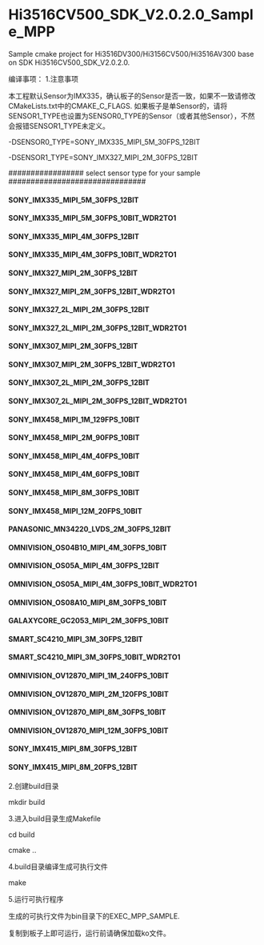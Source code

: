 # Hi3516CV500_SDK_V2.0.2.0_Sample_MPP
Sample cmake project for Hi3516DV300/Hi3156CV500/Hi3516AV300 base on SDK Hi3516CV500_SDK_V2.0.2.0.

编译事项：
1.注意事项
  
  本工程默认Sensor为IMX335，确认板子的Sensor是否一致，如果不一致请修改CMakeLists.txt中的CMAKE_C_FLAGS.
  如果板子是单Sensor的，请将SENSOR1_TYPE也设置为SENSOR0_TYPE的Sensor（或者其他Sensor），不然会报错SENSOR1_TYPE未定义。
  
  -DSENSOR0_TYPE=SONY_IMX335_MIPI_5M_30FPS_12BIT 
  
  -DSENSOR1_TYPE=SONY_IMX327_MIPI_2M_30FPS_12BIT
  
  ################# select sensor type for your sample ###############################
  ####    SONY_IMX335_MIPI_5M_30FPS_12BIT              #################
  ####    SONY_IMX335_MIPI_5M_30FPS_10BIT_WDR2TO1      #################
  ####    SONY_IMX335_MIPI_4M_30FPS_12BIT              #################
  ####    SONY_IMX335_MIPI_4M_30FPS_10BIT_WDR2TO1      #################
  ####    SONY_IMX327_MIPI_2M_30FPS_12BIT              #################
  ####    SONY_IMX327_MIPI_2M_30FPS_12BIT_WDR2TO1      #################
  ####    SONY_IMX327_2L_MIPI_2M_30FPS_12BIT           #################
  ####    SONY_IMX327_2L_MIPI_2M_30FPS_12BIT_WDR2TO1   #################
  ####    SONY_IMX307_MIPI_2M_30FPS_12BIT              #################
  ####    SONY_IMX307_MIPI_2M_30FPS_12BIT_WDR2TO1      #################
  ####    SONY_IMX307_2L_MIPI_2M_30FPS_12BIT           #################
  ####    SONY_IMX307_2L_MIPI_2M_30FPS_12BIT_WDR2TO1   #################
  ####    SONY_IMX458_MIPI_1M_129FPS_10BIT             #################
  ####    SONY_IMX458_MIPI_2M_90FPS_10BIT              #################
  ####    SONY_IMX458_MIPI_4M_40FPS_10BIT              #################
  ####    SONY_IMX458_MIPI_4M_60FPS_10BIT              #################
  ####    SONY_IMX458_MIPI_8M_30FPS_10BIT              #################
  ####    SONY_IMX458_MIPI_12M_20FPS_10BIT             #################
  ####    PANASONIC_MN34220_LVDS_2M_30FPS_12BIT        #################
  ####    OMNIVISION_OS04B10_MIPI_4M_30FPS_10BIT       #################
  ####    OMNIVISION_OS05A_MIPI_4M_30FPS_12BIT         #################
  ####    OMNIVISION_OS05A_MIPI_4M_30FPS_10BIT_WDR2TO1 #################
  ####    OMNIVISION_OS08A10_MIPI_8M_30FPS_10BIT       #################
  ####    GALAXYCORE_GC2053_MIPI_2M_30FPS_10BIT        #################
  ####    SMART_SC4210_MIPI_3M_30FPS_12BIT             #################
  ####    SMART_SC4210_MIPI_3M_30FPS_10BIT_WDR2TO1     #################
  ####    OMNIVISION_OV12870_MIPI_1M_240FPS_10BIT      #################
  ####    OMNIVISION_OV12870_MIPI_2M_120FPS_10BIT      #################
  ####    OMNIVISION_OV12870_MIPI_8M_30FPS_10BIT       #################
  ####    OMNIVISION_OV12870_MIPI_12M_30FPS_10BIT      #################
  ####    SONY_IMX415_MIPI_8M_30FPS_12BIT              #################
  ####    SONY_IMX415_MIPI_8M_20FPS_12BIT              #################

2.创建build目录
  
  mkdir build

3.进入build目录生成Makefile
  
  cd build
  
  cmake ..
  
4.build目录编译生成可执行文件
  
  make
  
5.运行可执行程序
  
  生成的可执行文件为bin目录下的EXEC_MPP_SAMPLE.
  
  复制到板子上即可运行，运行前请确保加载ko文件。

